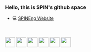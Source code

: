 ### Hello, this is SPIN's github space

- 💻 <a href="http://spinengenharia.com.br/en">SPINEng Website</a>

<br />
<!--<div>
  <a href="https://github.com/leokportoSpin">
  <img height="180em" src="https://github-readme-stats.vercel.app/api?username=leokportoSpin&show_icons=true&theme=default&include_all_commits=true&count_private=true"/>
  
</div>-->
<div style="display: inline_block"><br />
  <img height="32" width="32" src="https://cdn.jsdelivr.net/gh/devicons/devicon/icons/dotnetcore/dotnetcore-original.svg" />
  <img height="32" width="32" src="https://cdn.jsdelivr.net/gh/devicons/devicon/icons/csharp/csharp-original.svg" />
  <img height="32" width="32" src="https://cdn.jsdelivr.net/gh/devicons/devicon/icons/python/python-original.svg" />
  <img height="32" width="32" src="https://cdn.jsdelivr.net/gh/devicons/devicon/icons/html5/html5-original-wordmark.svg" />
  <img height="32" width="32" src="https://cdn.jsdelivr.net/gh/devicons/devicon/icons/css3/css3-original-wordmark.svg" />
  <img height="32" width="32" src="https://cdn.jsdelivr.net/gh/devicons/devicon/icons/javascript/javascript-original.svg" />  
</div>
